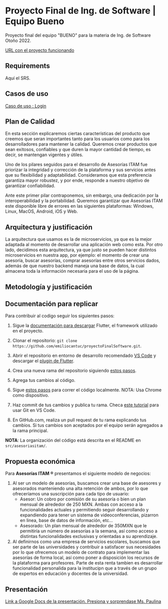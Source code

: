 # Proyecto Final de Ing. de Software | Equipo Bueno

Proyecto final del equipo "BUENO" para la materia de Ing. de Software Otoño 2022.

[URL con el proyecto funcionando](https://asesoriasitam.web.app/)

## Requirements

Aquí el SRS.

## Casos de uso

[Caso de uso : Login](https://github.com/emiliocantuc/proyectoFinalSoftware/blob/main/Casos%20de%20uso%20Login.png)

## Plan de Calidad

En esta sección explicaremos ciertas características del producto que creemos que seran importantes tanto para los usuarios como para los desarrolladores para mantener la calidad.
Queremos crear productos que sean exitosos, confiables y que duren la mayor cantidad de tiempo, es decir, se mantengan vigentes y útiles.

Uno de los pilares seguidos para el desarrollo de Asesorías ITAM fue priorizar la integridad y corrección de la plataforma y sus servicios antes que su flexibilidad y adaptabilidad. Consideramos que esta preferencia garantiza mayor robustez, y por ende, responde a nuestro objetivo de garantizar confiabilidad.

Ante este primer pilar contraponemos, sin embargo, una dedicación por la interoperabilidad y la portabilidad. Queremos garantizar que Asesorías ITAM este disponible libre de errores en las siguientes plataformas: Windows, Linux, MacOS, Android, iOS y Web.

## Arquitectura y justificación

La arquitectura que usamos es la de microservicios, ya que es la mejor adaptada al momento de desarrollar una aplicación web como esta. Por otro lado, decidimos esta arquitectura, ya que justo se pueden hacer distintos microservicios en nuestra app, por ejemplo: el momento de crear una asesoría, buscar asesorías, comprar asesorías entre otros servicios dados, además de que nuestro backend maneja una base de datos, la cual almacena toda la información necesaria para el uso de la página.

## Metodología y justificación



## Documentación para replicar

Para contribuir al codigo seguir los siguientes pasos:

1. Sigue la [documentación para descargar](https://docs.flutter.dev/get-started/install) Flutter, el framework utilizado en el proyecto.

2. Clonar el repositorio: `git clone https://github.com/emiliocantuc/proyectoFinalSoftware.git`.

3. Abrir el repositorio en entorno de desarrollo recomendado [VS Code](https://code.visualstudio.com/) y descargar el [plugin de Flutter](https://docs.flutter.dev/development/tools/vs-code).

4. Crea una nueva rama del repositorio siguiendo [estos pasos](https://dumbitdude.com/how-to-create-a-new-branch-using-visual-studio-code/).

5. Agrega tus cambios al código.

6. Sigue [estos pasos](https://docs.flutter.dev/development/tools/vs-code) para correr el código localmente. NOTA: Usa Chrome como dispositivo. 

7. Haz commit de tus cambios y publica tu rama. Checa [este tutorial](https://code.visualstudio.com/docs/sourcecontrol/overview) para usar Git en VS Code. 

8. En GitHub.com, realiza un pull request de tu rama explicando tus cambios. Si tus cambios son aceptados por el equipo serán agregados a la rama principal. 

**NOTA**: La organización del código está descrita en el README en `src/asesoriasitam/`.

## Propuesta económica
Para **Asesorías ITAM ®** presentamos el siguiente modelo de negocios:
1. Al ser un modelo de asesorías, buscamos crear una base de asesores y asesorados manteniendo una alta retención de ambos, por lo que ofreceríamos una suscripción para cada tipo de usuario:
    - Asesor: Un cobro por comisión de su asesoría o bien un plan mensual de alrededor de 250 MXN. Ambas con acceso a la funcionalidades actuales y permitiendo seguir desarrollando y expandiendo para tener un sistema de videoconferencias, pizarron en linea, base de datos de información, etc...
    - Asesorado: Un plan mensual de alrededor de 350MXN que le permitiría un número de asesorías a la semana, así como acceso a distintas funcionalidades exclusivas y orientadas a su aprendizaje.
 2. Al definirnos como una empresa de servicios escolares, buscamos que ser parte de las universidades y contribuir a satisfacer sus necesidades por lo que ofrecemos un modelo de contrato para implementar las asesorías de forma local, así como poner a disposición los recursos de la plataforma para profesores. Parte de esta renta tambien es desarrollar funcionalidad personalida para la institucipn que a través de un grupo de expertos en educación y docentes de la universidad.

## Presentación
[Link a Google Docs de la presentación. Presiona y sorprendase Ms. Paulina](https://docs.google.com/presentation/d/1Bu9jBGTcVGaqiuu9Snw94E8GHmIwlY1hy_BEB5NB3A4/edit#slide=id.p)

